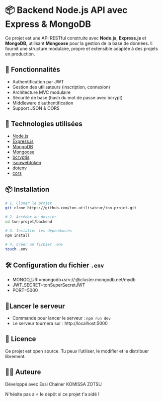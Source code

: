 # 📦 Backend Node.js API avec Express & MongoDB
Ce projet est une API RESTful construite avec **Node.js**, **Express.js** et **MongoDB**, utilisant **Mongoose** pour la gestion de la base de données. Il fournit une structure modulaire, propre et extensible adaptée à des projets en production.

## 🚀 Fonctionnalités

- Authentification par JWT
- Gestion des utilisateurs (inscription, connexion)
- Architecture MVC modulaire
- Sécurité de base (hash du mot de passe avec bcrypt)
- Middleware d’authentification
- Support JSON & CORS

## 🧾 Technologies utilisées

- [Node.js](https://nodejs.org/)
- [Express.js](https://expressjs.com/)
- [MongoDB](https://www.mongodb.com/)
- [Mongoose](https://mongoosejs.com/)
- [bcryptjs](https://www.npmjs.com/package/bcryptjs)
- [jsonwebtoken](https://www.npmjs.com/package/jsonwebtoken)
- [dotenv](https://www.npmjs.com/package/dotenv)
- [cors](https://www.npmjs.com/package/cors)


## 📦 Installation

```bash
# 1. Cloner le projet
git clone https://github.com/ton-utilisateur/ton-projet.git

# 2. Accéder au dossier
cd ton-projet/backend

# 3. Installer les dépendances
npm install

# 4. Créer un fichier .env
touch .env
````

## 🛠️ Configuration du fichier `.env`

- MONGO_URI=mongodb+srv://<user>:<password>@cluster.mongodb.net/mydb
- JWT_SECRET=tonSuperSecretJWT
- PORT=5000

## 🚀Lancer le serveur
- Commande pour lancer le serveur : ```npm run dev```
- Le serveur tournera sur :  http://localhost:5000


## 📝 Licence

Ce projet est open source. Tu peux l’utiliser, le modifier et le distribuer librement.


## 👨‍💻 Auteure

Développé avec Essi Chainer KOMISSA ZOTSU

N'hésite pas à ⭐ le dépôt si ce projet t'a aidé !

